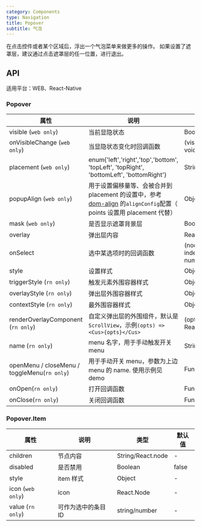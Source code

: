 ```yaml
---
category: Components
type: Navigation
title: Popover
subtitle: 气泡
---
```


在点击控件或者某个区域后，浮出一个气泡菜单来做更多的操作。
如果设置了遮罩层，建议通过点击遮罩层的任一位置，进行退出。


## API

适用平台：WEB、React-Native

### Popover

属性 | 说明 | 类型 | 默认值
----|-----|------|------
| visible (`web only`)   | 当前显隐状态    | Boolean |  false   |
| onVisibleChange (`web only`)   | 当显隐状态变化时回调函数    | (visible: bool): void |  -   |
| placement (`web only`)   | enum{'left','right','top','bottom', 'topLeft', 'topRight', 'bottomLeft', 'bottomRight'} | String |  'bottomRight'   |
| popupAlign (`web only`)   | 用于设置偏移量等、会被合并到 placement 的设置中，参考 [dom-align](https://github.com/yiminghe/dom-align) 的`alignConfig`配置（ points 设置用 placement 代替）   | Object |  `{ overflow: { adjustY: 0, adjustX: 0 } }` (禁掉位置自动适应) |
| mask (`web only`)   | 是否显示遮罩背景层    | Boolean |  false  |
| overlay   | 弹出层内容    | React.node |  -   |
| onSelect   | 选中某选项时的回调函数    | (node: any, index?: number): void |  -   |
| style  |  设置样式  | Object |  -   |
| triggerStyle (`rn only`)   | 触发元素外围容器样式    | Object |  -   |
| overlayStyle (`rn only`)   | 弹出层外围容器样式    | Object |  -   |
| contextStyle (`rn only`)   | 最外围容器样式    | Object |  -   |
| renderOverlayComponent (`rn only`)   | 自定义弹出层的外围组件，默认是`ScrollView`，示例`(opts) => <Cus>{opts}</Cus>`  | (opts: any): React.Node |  -   |
| name (`rn only`)   | menu 名字，用于手动触发开关 menu    | String |  -   |
| openMenu / closeMenu / toggleMenu(`rn only`)   | 用于手动开关 menu，参数为上边 menu 的 name. 使用示例见 demo  | Function(name) |  -   |
| onOpen(`rn only`)   | 打开回调函数  | Function() |  -   |
| onClose(`rn only`)   | 关闭回调函数  | Function() |  -   |

### Popover.Item

属性 | 说明 | 类型 | 默认值
----|-----|------|------
| children   | 节点内容    | String/React.node |  -   |
| disabled   | 是否禁用    | Boolean |  false   |
| style  | item 样式    | Object |  -   |
| icon (`web only`)  | icon   | React.Node |  -   |
| value (`rn only`)  | 可作为选中的条目ID   | string/number |  -   |
